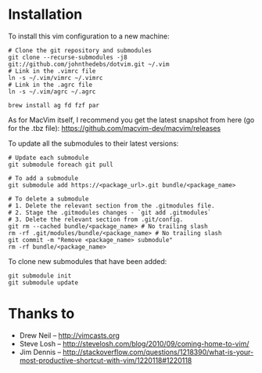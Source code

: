 Installation
============

To install this vim configuration to a new machine:

    # Clone the git repository and submodules
    git clone --recurse-submodules -j8 git://github.com/johnthedebs/dotvim.git ~/.vim
    # Link in the .vimrc file
    ln -s ~/.vim/vimrc ~/.vimrc
    # Link in the .agrc file
    ln -s ~/.vim/agrc ~/.agrc

    brew install ag fd fzf par

As for MacVim itself, I recommend you get the latest snapshot from here (go for the .tbz file):
https://github.com/macvim-dev/macvim/releases

To update all the submodules to their latest versions:

    # Update each submodule
    git submodule foreach git pull

    # To add a submodule
    git submodule add https://<package_url>.git bundle/<package_name>

    # To delete a submodule
    # 1. Delete the relevant section from the .gitmodules file.
    # 2. Stage the .gitmodules changes - `git add .gitmodules`
    # 3. Delete the relevant section from .git/config.
    git rm --cached bundle/<package_name> # No trailing slash
    rm -rf .git/modules/bundle/<package_name> # No trailing slash
    git commit -m "Remove <package_name> submodule"
    rm -rf bundle/<package_name>

To clone new submodules that have been added:

    git submodule init
    git submodule update


Thanks to
=========

* Drew Neil – http://vimcasts.org
* Steve Losh – http://stevelosh.com/blog/2010/09/coming-home-to-vim/
* Jim Dennis – http://stackoverflow.com/questions/1218390/what-is-your-most-productive-shortcut-with-vim/1220118#1220118
